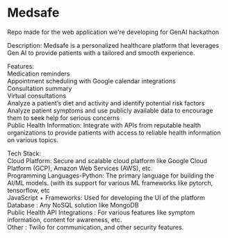 # Medsafe
Repo made for the web application we're developing for GenAI hackathon

Description:
Medsafe is a personalized healthcare platform that leverages Gen AI to
provide patients with a tailored and smooth experience.

Features:  
Medication reminders  
Appointment scheduling with Google calendar integrations  
Consultation summary  
Virtual consultations  
Analyze a patient’s diet and activity and identify potential risk factors  
Analyze patient symptoms and use publicly available data to encourage them to seek help for serious concerns  
Public Health Information: Integrate with APIs from reputable health organizations to provide patients with access to reliable health information on various topics.  

Tech Stack:  
Cloud Platform: Secure and scalable cloud platform like Google Cloud Platform (GCP), Amazon Web Services (AWS), etc.  
Programming Languages-Python: The primary language for building the AI/ML models. (with its support for various ML frameworks like pytorch, tensorflow, etc  
JavaScript + Frameworks: Used for developing the UI of the platform  
Database : Any NoSQL solution like MongoDB  
Public Health API Integrations : For various features like symptom information, content for awareness, etc.  
Other : Twilio for communication, and other security features.  
